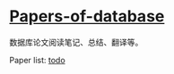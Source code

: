 # [Papers-of-database](https://xchliu.github.io/papers-of-database/)

数据库论文阅读笔记、总结、翻译等。

Paper list: [todo](docs/index.md)

